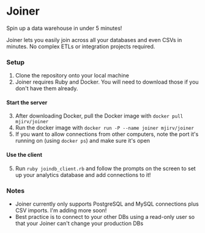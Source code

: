 # Joiner
Spin up a data warehouse in under 5 minutes!

Joiner lets you easily join across all your databases and even CSVs in minutes. No complex ETLs or integration projects required.

### Setup
1. Clone the repository onto your local machine
2. Joiner requires Ruby and Docker. You will need to download those if you don't have them already.
#### Start the server
3. After downloading Docker, pull the Docker image with `docker pull mjirv/joiner`
4. Run the docker image with `docker run -P --name joiner mjirv/joiner`
5. If you want to allow connections from other computers, note the port it's running on (using `docker ps`) and make sure it's open
#### Use the client
5. Run `ruby joindb_client.rb` and follow the prompts on the screen to set up your analytics database and add connections to it!

### Notes
- Joiner currently only supports PostgreSQL and MySQL connections plus CSV imports. I'm adding more soon!
- Best practice is to connect to your other DBs using a read-only user so that your Joiner can't change your production DBs
